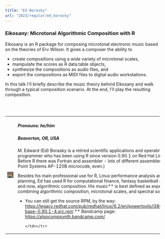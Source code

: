 ```yaml
---
title: "Ed Borasky"
url: "2023/regular/ed_borasky"
---
```


### Eikosany: Microtonal Algorithmic Composition with R

Eikosany is an R package for composing microtonal electronic music based on the theories of Erv Wilson. It gives a composer the ability to 

* create compositions using a wide variety of microtonal scales, 
* manipulate the scores as R data.table objects, 
* synthesize the compositions as audio files, and
* export the compositions as MIDI files to digital audio workstations.

In this talk I'll briefly describe the music theory behind Eikosany and  walk through a typical composition scenario. At the end, I'll play the resulting composition.

<br><br>

<table>
  <tr><td><img width="300px" style="float: left; padding: 0px 20px 0px 0px;" 
           src="static/img/speakers/speakers_2023/ed_borasky.jpg" alt="Ed Borasky headshot"></td>
  <td>
      <h5>Pronouns: he/him</h5>
      <h5>Beaverton, OR, USA</h5>
      M. Edward (Ed) Borasky is a retired scientific applications and operating systems programmer who has been using R since version 0.90.1 on Red Hat Linux 6.2.* Before R there was Fortran and assembler - lots of different assemblers. (Floating Point Systems AP-120B microcode, even.)

Besides his main professional use for R, Linux performance analysis and capacity planning, Ed has used R for computational finance, fantasy basketball analytics, and now, algorithmic composition. His music** is best defined as experimental, combining algorithmic composition, microtonal scales, and spectral sound design.

* You can still get the source RPM, by the way: https://legacy.redhat.com/pub/redhat/linux/6.2/en/powertools/i386/SRPMS/R-base-0.90.1-4.src.rpm
** Bandcamp page: https://algocompsynth.bandcamp.com/

      </td></tr>

</table>


